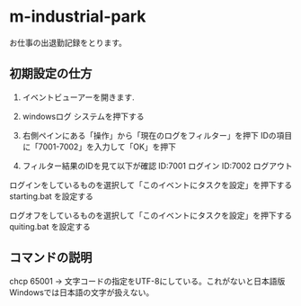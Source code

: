 # m-industrial-park
お仕事の出退勤記録をとります。

## 初期設定の仕方
1. イベントビューアーを開きます.

2. windowsログ システムを押下する

3. 右側ペインにある「操作」から「現在のログをフィルター」を押下
IDの項目に「7001-7002」を入力して「OK」を押下

4. フィルター結果のIDを見て以下が確認
ID:7001 ログイン
ID:7002 ログアウト

ログインをしているものを選択して「このイベントにタスクを設定」を押下する
starting.bat を設定する

ログオフをしているものを選択して「このイベントにタスクを設定」を押下する
quiting.bat を設定する

## コマンドの説明
chcp 65001 -> 文字コードの指定をUTF-8にしている。これがないと日本語版Windowsでは日本語の文字が扱えない。